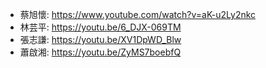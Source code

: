 + 蔡旭懷: https://www.youtube.com/watch?v=aK-u2Ly2nkc  
+ 林芸平: https://youtu.be/6_DJX-069TM  
+ 張志謙: https://youtu.be/XV1DpWD_Blw  
+ 蕭啟湘: https://youtu.be/ZyMS7boebfQ  
